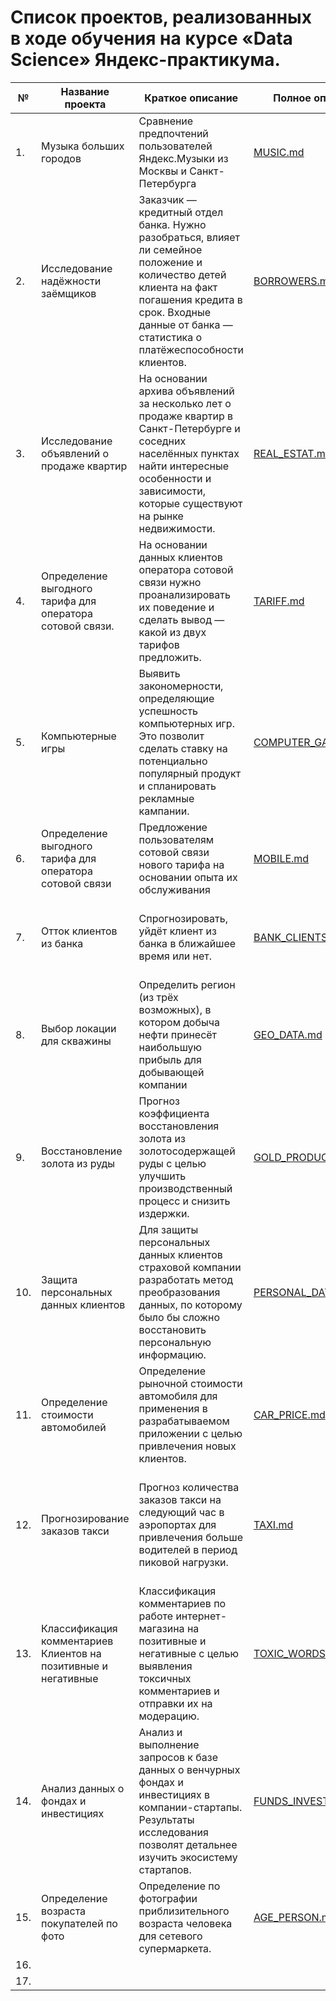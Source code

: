 # Список проектов, реализованных в ходе обучения на курсе «Data Science» Яндекс-практикума.

|№|Название проекта|Краткое описание|Полное описание|Рабочая тетрадь - Notebook|Используемые библиотеки|
|---|---|---|---|---|---|
|1.|Музыка больших городов|Сравнение предпочтений пользователей Яндекс.Музыки из Москвы и Санкт-Петербурга|[MUSIC.md](./data_science_03_basic_MUSIC_MOSCOW_SPB/README_03_MUSIC_MOSCOW_SPB.md "README.md")|[MUSIC.ipynb](./data_science_03_basic_MUSIC_MOSCOW_SPB/ds_sprint03_MUSIC_MOSCOW_SPB.ipynb "notebook.ipynb")|pandas|
|2.|Исследование надёжности заёмщиков|Заказчик — кредитный отдел банка. Нужно разобраться, влияет ли семейное положение и количество детей клиента на факт погашения кредита в срок. Входные данные от банка — статистика о платёжеспособности клиентов.|[BORROWERS.md](./data_science_04_data_preprocessing_RELIABILITY_BORROWERS/README_04_RELIABILITY_BORROWERS.md "README.md")|[BORROWERS.ipynb part-1](./data_science_04_data_preprocessing_RELIABILITY_BORROWERS/ds_sprint04_n1_data_preprocessing_RELIABILITY_BORROWERS.ipynb "notebook1.ipynb") [BORROWERS.ipynb part-2](./data_science_04_data_preprocessing_RELIABILITY_BORROWERS/ds_sprint04_n2_data_preprocessing_RELIABILITY_BORROWERS.ipynb "notebook2.ipynb")|pandas|
|3.|Исследование объявлений о продаже квартир|На основании архива объявлений за несколько лет о продаже квартир в Санкт-Петербурге и соседних населённых пунктах найти интересные особенности и зависимости, которые существуют на рынке недвижимости.|[REAL_ESTAT.md](./data_science_05_research_data_analysis_REAL_ESTATE_SPB/README_05_REAL_ESTATE_SPB.md "README.md")|[REAL_ESTAT.ipynb](./data_science_05_research_data_analysis_REAL_ESTATE_SPB/ds_sprint05_REAL_ESTATE_SPB.ipynb "notebook.ipynb")|pandas|
|4.|Определение выгодного тарифа для оператора сотовой связи.|На основании данных клиентов оператора сотовой связи нужно проанализировать их поведение и сделать вывод — какой из двух тарифов предложить.|[TARIFF.md](./data_science_06_statistic_BEST_CELLULAR_TARIFF/README_06_BEST_CELLULAR_TARIFF.md "README.md")|[TARIFF.ipynb](./data_science_06_statistic_BEST_CELLULAR_TARIFF/ds_sprint06_statistic_BEST_CELLULAR_TARIFF "notebook.ipynb")|pynb	pandas, numpy, matplotlib, seaborn|
|5.|Компьютерные игры|Выявить закономерности, определяющие успешность компьютерных игр. Это позволит сделать ставку на потенциально популярный продукт и спланировать рекламные кампании.|[COMPUTER_GAMES.md](./data_science_08_module1_final_project_COMPUTER_GAMES/README_08_COMPUTER_GAMES.md)|[COMPUTER_GAMES.ipynb](./data_science_08_module1_final_project_COMPUTER_GAMES/ds_sprint_08_COMPUTER_GAMES.ipynb)|pandas, matplotlib, numpy, scipy|
|6.|Определение выгодного тарифа для оператора сотовой связи|Предложение пользователям сотовой связи нового тарифа на основании опыта их обслуживания|[MOBILE.md](./data_science_09_ML_learning_with_teacher_MOBILE_COMPANY/README_09_MOBILE_COMPANY.md)|[MOBILE.ipynb](./data_science_09_ML_learning_with_teacher_MOBILE_COMPANY/ds_sprint09_ML_MOBILE_COMPANY.ipynb)|pandas, seaborn, skimpy, matplotlib, sklearn, tqdm|
|7.|Отток клиентов из банка|Спрогнозировать, уйдёт клиент из банка в ближайшее время или нет.|[BANK_CLIENTS.md](./data_science_10_ML_learning_with_teacher_BANK_CLIENTS/README_10_BANK_CLIENTS.md)|[BANK_CLIENTS.ipynb](./data_science_10_ML_learning_with_teacher_BANK_CLIENTS/ds_sprint10_BANK_CLIENTS.ipynb)|pandas, seaborn, matplotlib, sklearn, imblearn, tqdm, fast_ml|
|8.|Выбор локации для скважины|Определить регион (из трёх возможных), в котором добыча нефти принесёт наибольшую прибыль для добывающей компании|[GEO_DATA.md](./data_science_11_ML_learning_in_business_GEO_DATA/README_11_GEO_DATA.md)|[GEO_DATA.ipynb](./data_science_11_ML_learning_in_business_GEO_DATA/ds_sprint10_BANK_CLIENTS.ipynb)|ipynb	pandas, numpy, matplotlib, seaborn, scipy, sklearn|
|9.|Восстановление золота из руды|Прогноз коэффициента восстановления золота из золотосодержащей руды с целью улучшить производственный процесс и снизить издержки.|[GOLD_PRODUCER.md](./data_science_12_ML_modul2_final_project_GOLD_PRODUCER/README_12_GOLD_PRODUCER.md)|[GOLD_PRODUCER.ipynb](./data_science_12_ML_modul2_final_project_GOLD_PRODUCER/ds_sprint12_GOLD_PRODUCER.ipynb)|pandas, numpy, matplotlib, seaborn, tqdm, sklearn|
|10.|Защита персональных данных клиентов|Для защиты персональных данных клиентов страховой компании разработать метод преобразования данных, по которому было бы сложно восстановить персональную информацию.|[PERSONAL_DATA.md](./data_science_13_ML_linear_algerba_PERSONAL_DATA/README_13_PERSONAL_DATA.md)|[PERSONAL_DATA.ipynb](./data_science_13_ML_linear_algerba_PERSONAL_DATA/ds_sprint13_PERSONAL_DATA.ipynb)|pandas, numpy, seaborn, matplotlib, sklearn|
|11.|Определение стоимости автомобилей|Определение рыночной стоимости автомобиля для применения в разрабатываемом приложении с целью привлечения новых клиентов.|[CAR_PRICE.md](./data_science_14_ML_numerical_methods_AUTO_PRICE/README_14_AUTO_PRICE.md)|[CAR_PRICE.ipynb](./data_science_14_ML_numerical_methods_AUTO_PRICE/ds_sprint14_AUTO_PRICE.ipynb)|pandas, numpy, matplotlib, seaborn, skimpy, tqdm, sklearn, lightgbm, catboost, xgboost|
|12.|Прогнозирование заказов такси|Прогноз количества заказов такси на следующий час в аэропортах для привлечения больше водителей в период пиковой нагрузки.|[TAXI.md](./data_science_15_ML_time_series_ORDERING_TAXI/README_15_ORDERING_TAXI.md)|[TAXI.ipynb](./data_science_15_ML_time_series_ORDERING_TAXI/ds_sprint15_ORDERING_TAXI.ipynb)|pandas, matplotlib, numpy, os, time, seaborn, tqdm, sklearn, lightgbm, catboost, xgboost, statsmodels|
|13.|Классификация комментариев Клиентов на позитивные и негативные|Классификация комментариев по работе интернет-магазина на позитивные и негативные с целью выявления токсичных комментариев и отправки их на модерацию.|[TOXIC_WORDS.md](./data_science_16_ML_for_texts_TOXIC_WORDS/README_16_TOXIC_WORDS.md)|[TOXIC_WORDS.ipynb](./data_science_16_ML_for_texts_TOXIC_WORDS/ds_sprint16_TOXIC_WORDS.ipynb)|pandas, numpy, matplotlib, tqdm, nltk, sklearn, lightgbm, seaborn, xgboost|
|14.|Анализ данных о фондах и инвестициях|Анализ и выполнение запросов к базе данных о венчурных фондах и инвестициях в компании-стартапы. Результаты исследования позволят детальнее изучить экосистему стартапов.|[FUNDS_INVESTMENTS.md](./data_science_17_SQL_DATA_FUNDS_INVESTMENTS/README_17_SQL_INVESTMENT_FUNDS.md)|[FUNDS_INVESTMENTSipynb](./data_science_17_SQL_DATA_FUNDS_INVESTMENTS/ds_sprint_17_SQL_INVESTMENT_FUNDS.ipynb)|SQL|
|15.|Определение возраста покупателей по фото|Определение по фотографии приблизительного возраста человека для сетевого супермаркета.|[AGE_PERSON.md](./data_science_18_computer_vision_AGE_PERSON/README_18_AGE_PERSON.md)|[AGE_PERSON.ipynb](./data_science_18_computer_vision_AGE_PERSON/ds_sprint18_computer_vision_final.ipynb)|pandas, matplotlib, tensorflow|
|16.||||||					
|17.||||||	
